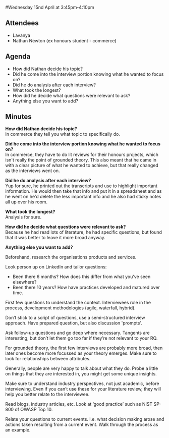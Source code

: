 #Wednesday 15nd April at 3:45pm-4:10pm

## Attendees

- Lavanya
- Nathan Newton (ex honours student - commerce)

## Agenda

- How did Nathan decide his topic?
- Did he come into the interview portion knowing what he wanted to focus on?
- Did he do analysis after each interview?
- What took the longest?
- How did he decide what questions were relevant to ask?
- Anything else you want to add?

## Minutes

**How did Nathan decide his topic?**<br>
In commerce they tell you what topic to specifically do.

**Did he come into the interview portion knowing what he wanted to focus on?**<br>
In commerce, they have to do lit reviews for their honours projects, which isn't really the point of grounded theory. This also meant that he came in with a clear picture of what he wanted to achieve, but that really changed as the interviews went on.

**Did he do analysis after each interview?**<br>
Yup for sure, he printed out the transcripts and use to highlight important information. He would then take that info and put it in a spreadsheet and as he went on he'd delete the less important info and he also had sticky notes all up over his room.

**What took the longest?**<br>
Analysis for sure.

**How did he decide what questions were relevant to ask?**<br>
Because he had read lots of literature, he had specific questions, but found that it was better to leave it more broad anyway.

**Anything else you want to add?**<br>

Beforehand, research the organisations products and services.

Look person up on LinkedIn and tailor questions:

- Been there 6 months? How does this differ from what you’ve seen elsewhere?
- Been there 10 years? How have practices developed and matured over time.

First few questions to understand the context. Interviewees role in the process, development methodologies (agile, waterfall, hybrid).

Don’t stick to a script of questions, use a semi-structured interview approach. Have prepared question, but also discussion 'prompts'.

Ask follow-up questions and go deep where necessary. Tangents are interesting, but don’t let them go too far if they’re not relevant to your RQ.

For grounded theory, the first few interviews are probably more broad, then later ones become more focussed as your theory emerges. Make sure to look for relationships between attributes.

Generally, people are very happy to talk about what they do. Probe a little on things that they are interested in, you might get some unique insights.

Make sure to understand industry perspectives, not just academic, before interviewing. Even if you can’t use these for your literature review, they will help you better relate to the interviewee.

Read blogs, industry articles, etc. Look at ‘good practice’ such as NIST SP-800 of OWASP Top 10.

Relate your questions to current events. I.e. what decision making arose and actions taken resulting from a current event. Walk through the process as an example.
